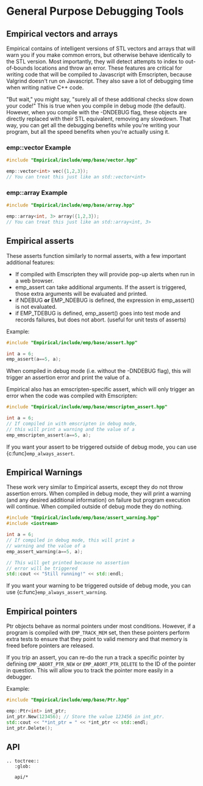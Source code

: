 # General Purpose Debugging Tools

## Empirical vectors and arrays

Empirical contains of intelligent versions of STL vectors and arrays
that will warn you if you make common errors, but otherwise behave
identically to the STL version. Most importantly, they will detect
attempts to index to out-of-bounds locations and throw an error. These
features are critical for writing code that will be compiled to
Javascript with Emscripten, because Valgrind doesn't run on Javascript.
They also save a lot of debugging time when writing native C++ code.

"But wait," you might say, "surely all of these additional checks
slow down your code!" This is true when you compile in debug mode (the
default). However, when you compile with the -DNDEBUG flag, these
objects are directly replaced with their STL equivalent, removing any
slowdown. That way, you can get all the debugging benefits while you're
writing your program, but all the speed benefits when you're actually
using it.

### emp::vector Example

```cpp
#include "Empirical/include/emp/base/vector.hpp"

emp::vector<int> vec({1,2,3});
// You can treat this just like an std::vector<int>
```

### emp::array Example

```cpp
#include "Empirical/include/emp/base/array.hpp"

emp::array<int, 3> array({1,2,3});
// You can treat this just like an std::array<int, 3>
```

## Empirical asserts

These asserts function similarly to normal asserts, with a few important
additional features:

- If compiled with Emscripten they will provide pop-up alerts when run in a web browser.
- emp_assert can take additional arguments. If the assert is triggered, those extra arguments will be evaluated and printed.
- if NDEBUG **or** EMP_NDEBUG is defined, the expression in emp_assert() is not evaluated.
- if EMP_TDEBUG is defined, emp_assert() goes into test mode and records failures, but does not abort. (useful for unit tests of asserts)

Example:

```cpp
#include "Empirical/include/emp/base/assert.hpp"

int a = 6;
emp_assert(a==5, a);
```

When compiled in debug mode (i.e. without the -DNDEBUG flag), this will
trigger an assertion error and print the value of a.

Empirical also has an emscripten-specific assert, which will only trigger an error when the code was compiled with Emscripten:

```cpp
#include "Empirical/include/emp/base/emscripten_assert.hpp"

int a = 6;
// If compiled in with emscripten in debug mode,
// this will print a warning and the value of a
emp_emscripten_assert(a==5, a);

```

If you want your assert to be triggered outside of debug mode, you can use {c:func}`emp_always_assert`.

## Empirical Warnings

These work very similar to Empirical asserts, except they do not throw assertion errors. When compiled in debug mode, they will print a warning (and any desired additional information) on failure but program execution will continue. When compiled outside of debug mode they do nothing.

```cpp
#include "Empirical/include/emp/base/assert_warning.hpp"
#include <iostream>

int a = 6;
// If compiled in debug mode, this will print a
// warning and the value of a
emp_assert_warning(a==5, a);

// This will get printed because no assertion
// error will be triggered
std::cout << "Still running!" << std::endl;

```

If you want your warning to be triggered outside of debug mode, you can use {c:func}`emp_always_assert_warning`.

## Empirical pointers

Ptr objects behave as normal pointers under most conditions. However, if
a program is compiled with `EMP_TRACK_MEM` set, then these pointers
perform extra tests to ensure that they point to valid memory and that
memory is freed before pointers are released.

If you trip an assert, you can re-do the run a track a specific pointer
by defining `EMP_ABORT_PTR_NEW` or `EMP_ABORT_PTR_DELETE` to the ID of
the pointer in question. This will allow you to track the pointer more
easily in a debugger.

Example:

```cpp
#include "Empirical/include/emp/base/Ptr.hpp"

emp::Ptr<int> int_ptr;
int_ptr.New(123456); // Store the value 123456 in int_ptr.
std::cout << "*int_ptr = " << *int_ptr << std::endl;
int_ptr.Delete();
```

## API

<!-- API TOC -->
<!-- The above comment tells the API generator that this file has API docs. Don't remove it. -->
```{eval-rst}
.. toctree::
   :glob:

   api/*
```
